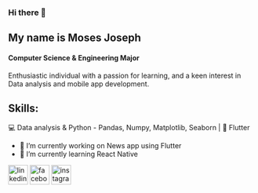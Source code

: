 ### Hi there 👋
## My name is Moses Joseph
#### Computer Science & Engineering Major
Enthusiastic individual with a passion for learning, and a keen interest in Data analysis and mobile app development. 

## Skills:
💻 Data analysis & Python - Pandas, Numpy, Matplotlib, Seaborn | 
📱 Flutter

- 🔭 I’m currently working on News app using Flutter 
- 🌱 I’m currently learning React Native  


[<img src='https://cdn.jsdelivr.net/npm/simple-icons@3.0.1/icons/linkedin.svg' alt='linkedin' height='40'>](https://www.linkedin.com/in/www.linkedin.com/in/moses-joseph-ba78291b7/)  [<img src='https://cdn.jsdelivr.net/npm/simple-icons@3.0.1/icons/facebook.svg' alt='facebook' height='40'>](https://www.facebook.com/https://www.facebook.com/benjamin.tutu.54)  [<img src='https://cdn.jsdelivr.net/npm/simple-icons@3.0.1/icons/instagram.svg' alt='instagram' height='40'>](https://www.instagram.com/https://www.instagram.com/benjamin.tutu.54//)  

